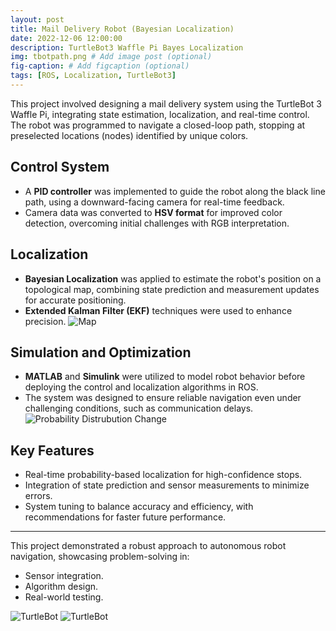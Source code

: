 ```yaml
---
layout: post
title: Mail Delivery Robot (Bayesian Localization)
date: 2022-12-06 12:00:00
description: TurtleBot3 Waffle Pi Bayes Localization
img: tbotpath.png # Add image post (optional)
fig-caption: # Add figcaption (optional)
tags: [ROS, Localization, TurtleBot3]
---
```

This project involved designing a mail delivery system using the TurtleBot 3 Waffle Pi, integrating state estimation, localization, and real-time control. The robot was programmed to navigate a closed-loop path, stopping at preselected locations (nodes) identified by unique colors.

## Control System
- A **PID controller** was implemented to guide the robot along the black line path, using a downward-facing camera for real-time feedback. 
- Camera data was converted to **HSV format** for improved color detection, overcoming initial challenges with RGB interpretation.

## Localization
- **Bayesian Localization** was applied to estimate the robot's position on a topological map, combining state prediction and measurement updates for accurate positioning.
- **Extended Kalman Filter (EKF)** techniques were used to enhance precision.
![Map]({{site.baseurl}}/assets/img/map.png)

## Simulation and Optimization
- **MATLAB** and **Simulink** were utilized to model robot behavior before deploying the control and localization algorithms in ROS.
- The system was designed to ensure reliable navigation even under challenging conditions, such as communication delays.
![Probability Distrubution Change]({{site.baseurl}}/assets/img/bayepy.png)

## Key Features
- Real-time probability-based localization for high-confidence stops.
- Integration of state prediction and sensor measurements to minimize errors.
- System tuning to balance accuracy and efficiency, with recommendations for faster future performance.

---

This project demonstrated a robust approach to autonomous robot navigation, showcasing problem-solving in:
- Sensor integration.
- Algorithm design.
- Real-world testing.

![TurtleBot]({{site.baseurl}}/assets/img/tbotpath.png)
![TurtleBot]({{site.baseurl}}/assets/img/trtlebot.jpg)



